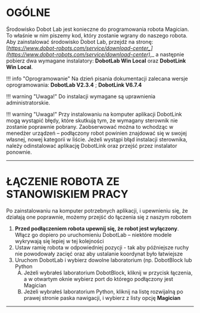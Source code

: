 # OGÓLNE

Środowisko Dobot Lab jest konieczne do programowania robota Magician. To właśnie w nim piszemy kod, który zostanie wgrany do naszego robota. Aby zainstalować środowisko Dobot Lab, przejdź na stronę:  [_https://www.dobot-robots.com/service/download-center_](https://www.dobot-robots.com/service/download-center)_,_ a następnie pobierz dwa wymagane instalatory: **DobotLab Win Local** oraz **DobotLink Win Local**.

!!! info "Oprogramowanie"
	Na dzień pisania dokumentacji zalecana wersje oprogramowania: **DobotLab V2.3.4** ; **DobotLink V6.7.4**

!!! warning "Uwaga!"
	Do instalacji wymagane są uprawnienia administratorskie.

!!! warning "Uwaga!"
	Przy instalowaniu na komputer aplikacji DobotLink mogą wystąpić błędy, które skutkują tym, że wymagany sterownik nie zostanie poprawnie pobrany. Zaobserwować można to wchodząc w menedżer urządzeń – podłączony robot powinien znajdować się w swojej własnej, nowej kategorii w liście. Jeżeli wystąpi błąd instalacji sterownika, należy odinstalować aplikację DobotLink oraz przejść przez instalator ponownie.

---

# ŁĄCZENIE ROBOTA ZE STANOWISKIEM PRACY

Po zainstalowaniu na komputer potrzebnych aplikacji, i upewnieniu się, że działają one poprawnie, możemy przejść do łączenia się z naszym robotem

<ol>
	<li><b>Przed podłączeniem robota upewnij się, że robot jest wyłączony</b>. Włącz go dopiero po uruchomieniu DobotLab – niektóre modele wykrywają się lepiej w tej kolejności</li>
	<li>Ustaw ramię robota w odpowiedniej pozycji - tak aby późniejsze ruchy nie powodowały zacięć oraz aby ustalanie koordynat było łatwiejsze</li>
	<li>
	Uruchom DobotLab i wybierz dowolne laboratorium (np. DobotBlock lub Python
		<ol style="list-style: upper-alpha;">
			<li>Jeżeli wybrałeś laboratorium DobotBlock, kliknij w przycisk łączenia, a w otwartym oknie wybierz port do którego podłączony jest Magician</li>
			<li>Jeżeli wybrałeś laboratorium Python, kliknij na listę rozwijalną po prawej stronie paska nawigacji, i wybierz z listy opcję <b>Magician</b></li>
		</ol>
	</li>
</ol>

---